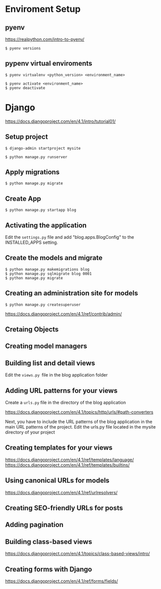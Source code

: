 # Enviroment Setup

## pyenv

https://realpython.com/intro-to-pyenv/

```
$ pyenv versions
```

## pypenv virtual enviroments

```
$ pyenv virtualenv <python_version> <environment_name>
```

```
$ pyenv activate <environment_name>
$ pyenv deactivate
```

# Django

https://docs.djangoproject.com/en/4.1/intro/tutorial01/

## Setup project

```
$ django-admin startproject mysite
```

```
$ python manage.py runserver
```

## Apply migrations

```
$ python manage.py migrate
```

## Create App

```
$ python manage.py startapp blog
```

## Activating the application

Edit the `settings.py` file and add "blog.apps.BlogConfig" to the INSTALLED_APPS setting.

## Create the models and migrate

```
$ python manage.py makemigrations blog
$ python manage.py sqlmigrate blog 0001
$ python manage.py migrate
```

## Creating an administration site for models

```
$ python manage.py createsuperuser
```

https://docs.djangoproject.com/en/4.1/ref/contrib/admin/

## Cretaing Objects

## Creating model managers

## Building list and detail views

Edit the `views.py `file in the blog application folder

## Adding URL patterns for your views

Create a `urls.py` file in the directory of the blog application

https://docs.djangoproject.com/en/4.1/topics/http/urls/#path-converters

Next, you have to include the URL patterns of the blog application in the main URL patterns of the project. Edit the urls.py file located in the mysite directory of your project

## Creating templates for your views

https://docs.djangoproject.com/en/4.1/ref/templates/language/
https://docs.djangoproject.com/en/4.1/ref/templates/builtins/



## Using canonical URLs for models

https://docs.djangoproject.com/en/4.1/ref/urlresolvers/

## Creating SEO-friendly URLs for posts

## Adding pagination

## Building class-based views

https://docs.djangoproject.com/en/4.1/topics/class-based-views/intro/

## Creating forms with Django

https://docs.djangoproject.com/en/4.1/ref/forms/fields/
